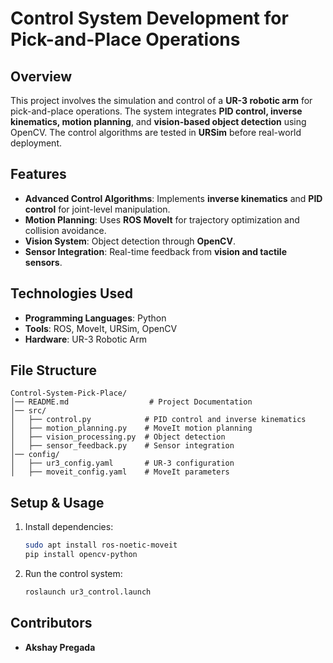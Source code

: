 # Control System Development for Pick-and-Place Operations

## Overview
This project involves the simulation and control of a **UR-3 robotic arm** for pick-and-place operations. The system integrates **PID control, inverse kinematics, motion planning**, and **vision-based object detection** using OpenCV. The control algorithms are tested in **URSim** before real-world deployment.

## Features
- **Advanced Control Algorithms**: Implements **inverse kinematics** and **PID control** for joint-level manipulation.
- **Motion Planning**: Uses **ROS MoveIt** for trajectory optimization and collision avoidance.
- **Vision System**: Object detection through **OpenCV**.
- **Sensor Integration**: Real-time feedback from **vision and tactile sensors**.

## Technologies Used
- **Programming Languages**: Python
- **Tools**: ROS, MoveIt, URSim, OpenCV
- **Hardware**: UR-3 Robotic Arm

## File Structure
```
Control-System-Pick-Place/
│── README.md                  # Project Documentation
│── src/
│   ├── control.py            # PID control and inverse kinematics
│   ├── motion_planning.py    # MoveIt motion planning
│   ├── vision_processing.py  # Object detection
│   ├── sensor_feedback.py    # Sensor integration
│── config/
│   ├── ur3_config.yaml       # UR-3 configuration
│   ├── moveit_config.yaml    # MoveIt parameters
```

## Setup & Usage
1. Install dependencies:
   ```bash
   sudo apt install ros-noetic-moveit
   pip install opencv-python
   ```
2. Run the control system:
   ```bash
   roslaunch ur3_control.launch
   ```

## Contributors
- **Akshay Pregada** 

